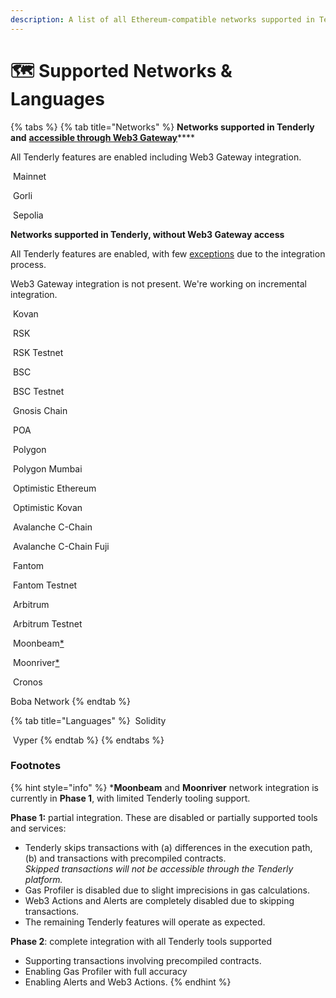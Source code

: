 ```yaml
---
description: A list of all Ethereum-compatible networks supported in Tenderly
---
```


# 🗺 Supported Networks & Languages

{% tabs %}
{% tab title="Networks" %}
**Networks supported in Tenderly and** [**accessible through Web3 Gateway**](http://blog.tenderly.co/how-to-deploy-smart-contracts-with-hardhat-and-tenderly/)****

All Tenderly features are enabled including Web3 Gateway integration.

<img src=".gitbook/assets/image (80) (1) (1) (1) (1).png" alt="" data-size="line"> Mainnet

<img src=".gitbook/assets/image (74) (1) (1) (1) (1).png" alt="" data-size="line"> Gorli

<img src=".gitbook/assets/image (102).png" alt="" data-size="line"> Sepolia



**Networks supported in Tenderly, without Web3 Gateway access**

All Tenderly features are enabled, with few [exceptions](supported-networks-and-languages.md#footnotes) due to the integration process.

Web3 Gateway integration is not present. We're working on incremental integration.

<img src=".gitbook/assets/image (85) (1) (1) (1).png" alt="" data-size="line"> Kovan

<img src=".gitbook/assets/image (83) (1) (1) (1).png" alt="" data-size="line"> RSK

<img src=".gitbook/assets/image (71).png" alt="" data-size="line"> RSK Testnet

<img src=".gitbook/assets/image (82) (1) (1) (1).png" alt="" data-size="line"> BSC

<img src=".gitbook/assets/image (76) (1) (1) (1).png" alt="" data-size="line"> BSC Testnet

<img src=".gitbook/assets/image (3) (2).png" alt="" data-size="line"> Gnosis Chain

<img src=".gitbook/assets/image (86) (1) (1) (1).png" alt="" data-size="line"> POA

<img src=".gitbook/assets/image (69) (1) (1).png" alt="" data-size="line"> Polygon

<img src=".gitbook/assets/image (70) (1).png" alt="" data-size="line"> Polygon Mumbai

<img src=".gitbook/assets/image (87) (1) (1) (1) (1).png" alt="" data-size="line"> Optimistic Ethereum

<img src=".gitbook/assets/image (72).png" alt="" data-size="line"> Optimistic Kovan

<img src=".gitbook/assets/image (81) (1) (1).png" alt="" data-size="line"> Avalanche C-Chain

<img src=".gitbook/assets/image (79) (1) (1).png" alt="" data-size="line"> Avalanche C-Chain Fuji

<img src=".gitbook/assets/image (77) (1) (1).png" alt="" data-size="line"> Fantom

<img src=".gitbook/assets/image (78) (1) (1).png" alt="" data-size="line"> Fantom Testnet

<img src=".gitbook/assets/image (93) (1) (1).png" alt="" data-size="line"> Arbitrum

<img src=".gitbook/assets/image (84).png" alt="" data-size="line"> Arbitrum Testnet

<img src=".gitbook/assets/mainbrand-1.svg" alt="" data-size="line"> Moonbeam[\*](supported-networks-and-languages.md#footnotes)

<img src=".gitbook/assets/mainbrand-1 (1).svg" alt="" data-size="line"> Moonriver[\*](supported-networks-and-languages.md#footnotes)

<img src=".gitbook/assets/logo.svg" alt="" data-size="line"> Cronos

<img src=".gitbook/assets/Boba Bug Black.svg" alt="" data-size="line">Boba Network
{% endtab %}

{% tab title="Languages" %}
<img src=".gitbook/assets/logo (1).svg" alt="" data-size="line"> Solidity

<img src=".gitbook/assets/vyper-logo-square.png" alt="" data-size="line"> Vyper
{% endtab %}
{% endtabs %}

### Footnotes&#x20;

{% hint style="info" %}
\***Moonbeam** and **Moonriver** network integration is currently in **Phase 1**, with limited Tenderly tooling support.

**Phase 1:** partial integration. These are disabled or partially supported tools and services:

* Tenderly skips transactions with (a) differences in the execution path, (b) and transactions with precompiled contracts. \
  _Skipped transactions will not be accessible through the Tenderly platform._
* Gas Profiler is disabled due to slight imprecisions in gas calculations.
* Web3 Actions and Alerts are completely disabled due to skipping transactions.
* The remaining Tenderly features will operate as expected.

**Phase 2**: complete integration with all Tenderly tools supported

* Supporting transactions involving precompiled contracts.
* Enabling Gas Profiler with full accuracy
* Enabling Alerts and Web3 Actions.
{% endhint %}
